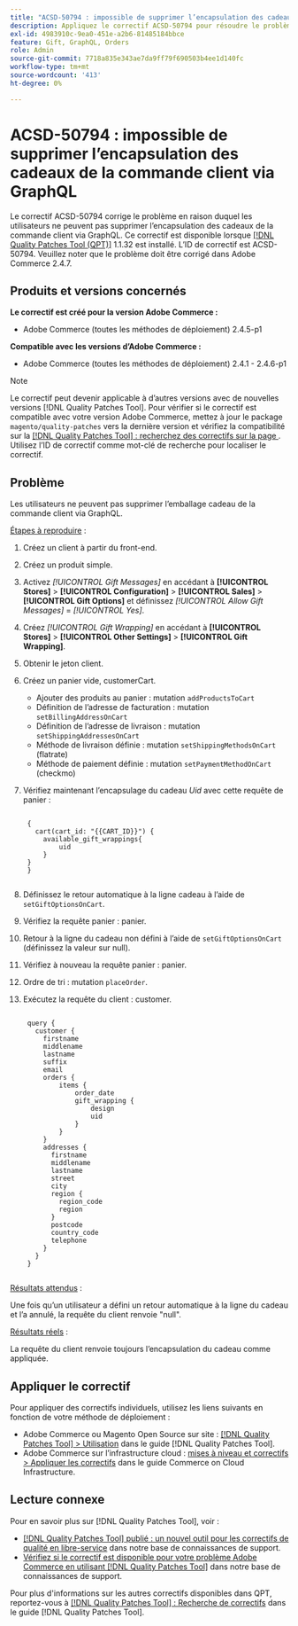 ```yaml
---
title: "ACSD-50794 : impossible de supprimer l’encapsulation des cadeaux de la commande client via GraphQL"
description: Appliquez le correctif ACSD-50794 pour résoudre le problème Adobe Commerce en raison duquel les utilisateurs ne peuvent pas supprimer l’emballage cadeau de la commande client via GraphQL.
exl-id: 4983910c-9ea0-451e-a2b6-81485184bbce
feature: Gift, GraphQL, Orders
role: Admin
source-git-commit: 7718a835e343ae7da9ff79f690503b4ee1d140fc
workflow-type: tm+mt
source-wordcount: '413'
ht-degree: 0%

---
```


# ACSD-50794 : impossible de supprimer l’encapsulation des cadeaux de la commande client via GraphQL

Le correctif ACSD-50794 corrige le problème en raison duquel les utilisateurs ne peuvent pas supprimer l’encapsulation des cadeaux de la commande client via GraphQL. Ce correctif est disponible lorsque [[!DNL Quality Patches Tool (QPT)]](/help/announcements/adobe-commerce-announcements/magento-quality-patches-released-new-tool-to-self-serve-quality-patches.md) 1.1.32 est installé. L’ID de correctif est ACSD-50794. Veuillez noter que le problème doit être corrigé dans Adobe Commerce 2.4.7.

## Produits et versions concernés

**Le correctif est créé pour la version Adobe Commerce :**

* Adobe Commerce (toutes les méthodes de déploiement) 2.4.5-p1

**Compatible avec les versions d’Adobe Commerce :**

* Adobe Commerce (toutes les méthodes de déploiement) 2.4.1 - 2.4.6-p1

>[!NOTE]
>
>Le correctif peut devenir applicable à d’autres versions avec de nouvelles versions [!DNL Quality Patches Tool]. Pour vérifier si le correctif est compatible avec votre version Adobe Commerce, mettez à jour le package `magento/quality-patches` vers la dernière version et vérifiez la compatibilité sur la [[!DNL Quality Patches Tool] : recherchez des correctifs sur la page ](https://experienceleague.adobe.com/tools/commerce-quality-patches/index.html?lang=fr). Utilisez l’ID de correctif comme mot-clé de recherche pour localiser le correctif.

## Problème

Les utilisateurs ne peuvent pas supprimer l’emballage cadeau de la commande client via GraphQL.

<u>Étapes à reproduire</u> :

1. Créez un client à partir du front-end.
1. Créez un produit simple.
1. Activez *[!UICONTROL Gift Messages]* en accédant à **[!UICONTROL Stores]** > **[!UICONTROL Configuration]** > **[!UICONTROL Sales]** > **[!UICONTROL Gift Options]** et définissez *[!UICONTROL Allow Gift Messages]* = *[!UICONTROL Yes]*.
1. Créez *[!UICONTROL Gift Wrapping]* en accédant à **[!UICONTROL Stores]** > **[!UICONTROL Other Settings]** > **[!UICONTROL Gift Wrapping]**.
1. Obtenir le jeton client.
1. Créez un panier vide, customerCart.
   * Ajouter des produits au panier : mutation `addProductsToCart`
   * Définition de l’adresse de facturation : mutation `setBillingAddressOnCart`
   * Définition de l’adresse de livraison : mutation `setShippingAddressesOnCart`
   * Méthode de livraison définie : mutation `setShippingMethodsOnCart` (flatrate)
   * Méthode de paiement définie : mutation `setPaymentMethodOnCart` (checkmo)
1. Vérifiez maintenant l’encapsulage du cadeau *Uid* avec cette requête de panier :

   <pre><code class="language-GraphQL">
    &lbrace;
      cart(cart_id: "{{CART_ID}}") &lbrace;
        available_gift_wrappings&lbrace;
            uid
        &rbrace;
    &rbrace;
    &rbrace;
    </code></pre>

1. Définissez le retour automatique à la ligne cadeau à l’aide de `setGiftOptionsOnCart`.
1. Vérifiez la requête panier : panier.
1. Retour à la ligne du cadeau non défini à l’aide de `setGiftOptionsOnCart` (définissez la valeur sur null).
1. Vérifiez à nouveau la requête panier : panier.
1. Ordre de tri : mutation `placeOrder`.
1. Exécutez la requête du client : customer.

   <pre><code class="language-graphql">
    query &lbrace;
      customer &lbrace;
        firstname
        middlename
        lastname
        suffix
        email
        orders &lbrace;
            items &lbrace;
                order_date
                gift_wrapping &lbrace;
                    design
                    uid
                &rbrace;
            &rbrace;
        &rbrace;
        addresses &lbrace;
          firstname
          middlename
          lastname
          street
          city
          region &lbrace;
            region_code
            region
          &rbrace;
          postcode
          country_code
          telephone
        &rbrace;
      &rbrace;
    &rbrace;
    </code></pre>

<u>Résultats attendus</u> :

Une fois qu’un utilisateur a défini un retour automatique à la ligne du cadeau et l’a annulé, la requête du client renvoie &quot;null&quot;.

<u>Résultats réels</u> :

La requête du client renvoie toujours l’encapsulation du cadeau comme appliquée.

## Appliquer le correctif

Pour appliquer des correctifs individuels, utilisez les liens suivants en fonction de votre méthode de déploiement :

* Adobe Commerce ou Magento Open Source sur site : [[!DNL Quality Patches Tool] > Utilisation](https://experienceleague.adobe.com/docs/commerce-operations/tools/quality-patches-tool/usage.html?lang=fr) dans le guide [!DNL Quality Patches Tool].
* Adobe Commerce sur l’infrastructure cloud : [mises à niveau et correctifs > Appliquer les correctifs](https://experienceleague.adobe.com/docs/commerce-cloud-service/user-guide/develop/upgrade/apply-patches.html?lang=fr) dans le guide Commerce on Cloud Infrastructure.

## Lecture connexe

Pour en savoir plus sur [!DNL Quality Patches Tool], voir :

* [[!DNL Quality Patches Tool] publié : un nouvel outil pour les correctifs de qualité en libre-service](/help/announcements/adobe-commerce-announcements/magento-quality-patches-released-new-tool-to-self-serve-quality-patches.md) dans notre base de connaissances de support.
* [Vérifiez si le correctif est disponible pour votre problème Adobe Commerce en utilisant  [!DNL Quality Patches Tool]](/help/support-tools/patches-available-in-qpt-tool/check-patch-for-magento-issue-with-magento-quality-patches.md) dans notre base de connaissances de support.

Pour plus d&#39;informations sur les autres correctifs disponibles dans QPT, reportez-vous à [[!DNL Quality Patches Tool] : Recherche de correctifs](https://experienceleague.adobe.com/tools/commerce-quality-patches/index.html?lang=fr) dans le guide [!DNL Quality Patches Tool].
